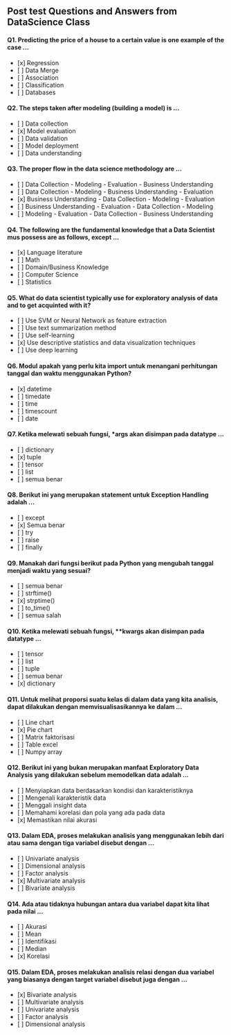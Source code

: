 ## Post test Questions and Answers from DataScience Class

#### Q1. Predicting the price of a house to a certain value is one example of the case ...

- \[x] Regression
- \[ ] Data Merge
- \[ ] Association
- \[ ] Classification
- \[ ] Databases

#### Q2. The steps taken after modeling (building a model) is ...

- \[ ] Data collection
- \[x] Model evaluation
- \[ ] Data validation
- \[ ] Model deployment
- \[ ] Data understanding

#### Q3. The proper flow in the data science methodology are ...

- \[ ] Data Collection - Modeling - Evaluation - Business Understanding
- \[ ] Data Collection - Modeling - Business Understanding - Evaluation
- \[x] Business Understanding - Data Collection - Modeling - Evaluation
- \[ ] Business Understanding - Evaluation - Data Collection - Modeling
- \[ ] Modeling - Evaluation - Data Collection - Business Understanding

#### Q4. The following are the fundamental knowledge that a Data Scientist mus possess are as follows, except ...

- \[x] Language literature
- \[ ] Math
- \[ ] Domain/Business Knowledge
- \[ ] Computer Science
- \[ ] Statistics

#### Q5. What do data scientist typically use for exploratory analysis of data and to get acquinted with it?

- \[ ] Use SVM or Neural Network as feature extraction
- \[ ] Use text summarization method
- \[ ] Use self-learning
- \[x] Use descriptive statistics and data visualization techniques
- \[ ] Use deep learning

#### Q6. Modul apakah yang perlu kita import untuk menangani perhitungan tanggal dan waktu menggunakan Python?

- \[x] datetime
- \[ ] timedate
- \[ ] time
- \[ ] timescount
- \[ ] date

#### Q7. Ketika melewati sebuah fungsi, \*args akan disimpan pada datatype ...

- \[ ] dictionary
- \[x] tuple
- \[ ] tensor
- \[ ] list
- \[ ] semua benar

#### Q8. Berikut ini yang merupakan statement untuk Exception Handling adalah ...

- \[ ] except
- \[x] Semua benar
- \[ ] try
- \[ ] raise
- \[ ] finally

#### Q9. Manakah dari fungsi berikut pada Python yang mengubah tanggal menjadi waktu yang sesuai?

- \[ ] semua benar
- \[ ] strftime()
- \[x] strptime()
- \[ ] to_time()
- \[ ] semua salah

#### Q10. Ketika melewati sebuah fungsi, \*\*kwargs akan disimpan pada datatype ...

- \[ ] tensor
- \[ ] list
- \[ ] tuple
- \[ ] semua benar
- \[x] dictionary

#### Q11. Untuk melihat proporsi suatu kelas di dalam data yang kita analisis, dapat dilakukan dengan memvisualisasikannya ke dalam ...

- \[ ] Line chart
- \[x] Pie chart
- \[ ] Matrix faktorisasi
- \[ ] Table excel
- \[ ] Numpy array

#### Q12. Berikut ini yang bukan merupakan manfaat Exploratory Data Analysis yang dilakukan sebelum memodelkan data adalah ...

- \[ ] Menyiapkan data berdasarkan kondisi dan karakteristiknya
- \[ ] Mengenali karakteristik data
- \[ ] Menggali insight data
- \[ ] Memahami korelasi dan pola yang ada pada data
- \[x] Memastikan nilai akurasi

#### Q13. Dalam EDA, proses melakukan analisis yang menggunakan lebih dari atau sama dengan tiga variabel disebut dengan ...

- \[ ] Univariate analysis
- \[ ] Dimensional analysis
- \[ ] Factor analysis
- \[x] Multivariate analysis
- \[ ] Bivariate analysis

#### Q14. Ada atau tidaknya hubungan antara dua variabel dapat kita lihat pada nilai ...

- \[ ] Akurasi
- \[ ] Mean
- \[ ] Identifikasi
- \[ ] Median
- \[x] Korelasi

#### Q15. Dalam EDA, proses melakukan analisis relasi dengan dua variabel yang biasanya dengan target variabel disebut juga dengan ...

- \[x] Bivariate analysis
- \[ ] Multivariate analysis
- \[ ] Univariate analysis
- \[ ] Factor analysis
- \[ ] Dimensional analysis
